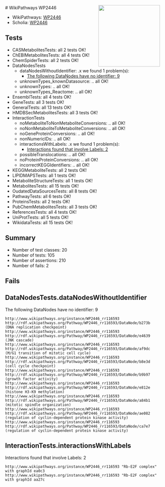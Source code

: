 <img style="float: right; width: 200px" src="https://upload.wikimedia.org/wikipedia/commons/thumb/8/83/Wplogo_with_text_500.png/640px-Wplogo_with_text_500.png" />
# WikiPathways WP2446

* WikiPathways: [WP2446](https://new.wikipathways.org/pathways/WP2446)
* Scholia: [WP2446](https://scholia.toolforge.org/wikipathways/WP2446)
## Tests
* CASMetabolitesTests: all 2 tests OK!
* ChEBIMetabolitesTests: all 4 tests OK!
* ChemSpiderTests: all 2 tests OK!
* DataNodesTests
    * dataNodesWithoutIdentifier: .x we found 1 problem(s):
        * [The following DataNodes have no identifier: 9](#d2d32fa8)
    * unknownTypes_knownDatasource: .. all OK!
    * unknownTypes: .. all OK!
    * unknownTypes_Reactome: .. all OK!
* EnsemblTests: all 4 tests OK!
* GeneTests: all 3 tests OK!
* GeneralTests: all 13 tests OK!
* HMDBSecMetabolitesTests: all 3 tests OK!
* InteractionTests
    * noMetaboliteToNonMetaboliteConversions: .. all OK!
    * noNonMetaboliteToMetaboliteConversions: .. all OK!
    * noGeneProteinConversions: .. all OK!
    * nonNumericIDs: .. all OK!
    * interactionsWithLabels: .x we found 1 problem(s):
        * [Interactions found that involve Labels: 2](#630d2679)
    * possibleTranslocations: .. all OK!
    * noProteinProteinConversions: .. all OK!
    * incorrectKEGGIdentifiers: .. all OK!
* KEGGMetaboliteTests: all 2 tests OK!
* LIPIDMAPSTests: all 1 tests OK!
* MetaboliteStructureTests: all 1 tests OK!
* MetabolitesTests: all 15 tests OK!
* OudatedDataSourcesTests: all 8 tests OK!
* PathwayTests: all 6 tests OK!
* ProteinsTests: all 2 tests OK!
* PubChemMetabolitesTests: all 3 tests OK!
* ReferencesTests: all 4 tests OK!
* UniProtTests: all 5 tests OK!
* WikidataTests: all 15 tests OK!


## Summary

* Number of test classes: 20
* Number of tests: 105
* Number of assertions: 210
* Number of fails: 2

## Fails

<a name="d2d32fa8" />

## DataNodesTests.dataNodesWithoutIdentifier

The following DataNodes have no identifier: 9
```
http://www.wikipathways.org/instance/WP2446_rr116593 http://rdf.wikipathways.org/Pathway/WP2446_rr116593/DataNode/b273b (DNA replication checkpoint)
http://www.wikipathways.org/instance/WP2446_rr116593 http://rdf.wikipathways.org/Pathway/WP2446_rr116593/DataNode/e4639 (JNK cascade)
http://www.wikipathways.org/instance/WP2446_rr116593 http://rdf.wikipathways.org/Pathway/WP2446_rr116593/DataNode/af9dc (M/G1 transition of mitotic cell cycle)
http://www.wikipathways.org/instance/WP2446_rr116593 http://rdf.wikipathways.org/Pathway/WP2446_rr116593/DataNode/b8e3d (cell cycle checkpoint)
http://www.wikipathways.org/instance/WP2446_rr116593 http://rdf.wikipathways.org/Pathway/WP2446_rr116593/DataNode/b9b97 (growth factor activity)
http://www.wikipathways.org/instance/WP2446_rr116593 http://rdf.wikipathways.org/Pathway/WP2446_rr116593/DataNode/e812e (histone H3-K9 methylation)
http://www.wikipathways.org/instance/WP2446_rr116593 http://rdf.wikipathways.org/Pathway/WP2446_rr116593/DataNode/a84b1 (mitotic spindle organization)
http://www.wikipathways.org/instance/WP2446_rr116593 http://rdf.wikipathways.org/Pathway/WP2446_rr116593/DataNode/ae082 (regulation of cyclin-dependent protein kinase activity)
http://www.wikipathways.org/instance/WP2446_rr116593 http://rdf.wikipathways.org/Pathway/WP2446_rr116593/DataNode/ca7e7 (regulation of cyclin-dependent protein kinase activity)
```

<a name="630d2679" />

## InteractionTests.interactionsWithLabels

Interactions found that involve Labels: 2
```
http://www.wikipathways.org/instance/WP2446_rr116593 "Rb-E2F complex" with graphId ea0c3
http://www.wikipathways.org/instance/WP2446_rr116593 "Rb-E2F complex" with graphId aa27c
```

